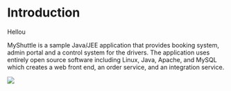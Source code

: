 # Introduction

Hellou

MyShuttle is a sample Java/JEE application that provides booking system, admin portal and a control system for the drivers. The application uses entirely open source software including Linux, Java, Apache, and MySQL which creates a web front end, an order service, and an integration service.

![](https://vstsdemodata.visualstudio.com/aa2f337f-2dbf-4700-88e5-bf4f57f49cc6/_api/_versioncontrol/itemContent?repositoryId=14c9c1ce-2de9-4198-a252-3caca0305407&path=%2F1.png&version=GBmaster&contentOnly=true&__v=5)

